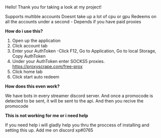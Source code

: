 Hello! Thank you for taking a look at my project!

Supports multible accounts
Doesnt take up a lot of cpu or gpu
Redeems on all the accounts under a second   - Depends if you have paid proxies


**How do i use this?**
1. Open up the application
2. Click account tab
3. Enter your AuthToken   -Click F12, Go to Application, Go to local Storage, Copy AuthToken
4. Under your AuthToken enter SOCKS5 proxies. https://proxyscrape.com/free-prox
5. Click home tab
6. Click start auto redeem


**How does this even work?**

We have bots in every streamer discord server. And once a promocode is detected to be sent, 
it will be sent to the api. And then you recive the promocode

**This is not working for me or i need help**

If you need help i will gladly help you thru the proccess of installing and setting this up.
Add me on discord xp#0765
